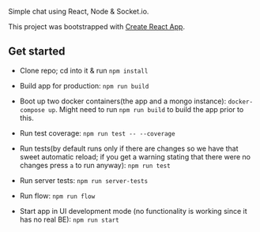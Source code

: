 Simple chat using React, Node & Socket.io.

This project was bootstrapped with [Create React App](https://github.com/facebookincubator/create-react-app).

## Get started

* Clone repo; cd into it & run `npm install`

* Build app for production: `npm run build`
* Boot up two docker containers(the app and a mongo instance): `docker-compose up`. Might need to run `npm run build` to build the app prior to this.
* Run test coverage: `npm run test -- --coverage`
* Run tests(by default runs only if there are changes so we have that sweet automatic reload; if you get a warning stating that there were no changes press `a` to run anyway): `npm run test`
* Run server tests: `npm run server-tests`
* Run flow: `npm run flow`
* Start app in UI development mode (no functionality is working since it has no real BE): `npm run start`


